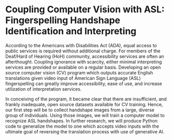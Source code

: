 # Coupling Computer Vision with ASL: Fingerspelling Handshape Identification and Interpreting

According to the Americans with Disabilities Act (ADA), equal access to public services is required without additional charge. For members of the Deaf/Hard of Hearing (HoH) community, accessibility services are often an afterthought. Coupling ignorance with scarcity, either minimal interpreting services are provided or available on a regular basis. Developing an open source computer vision (CV) program which outputs accurate English translations given video input of American Sign Language (ASL) fingerspelling can greatly improve accessibility, ease of use, and increase utilization of interpretation services. 

In conceiving of the program, it became clear that there are insufficient, and frankly inadequate, open source datasets available for CV training. Hence, our first step will be to collect handshape images from a large, diverse group of individuals. Using those images, we will train a computer model to recognize ASL handshapes. In further research, we will produce Python code to generalize the model to one which accepts video inputs with the ultimate goal of reversing the translation process with use of generative AI. 
